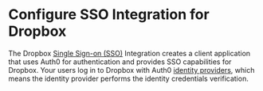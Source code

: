 # Configure SSO Integration for Dropbox

The Dropbox [Single Sign-on (SSO)](https://auth0.com/docs/sso) Integration creates a client application that uses Auth0 for authentication and provides SSO capabilities for Dropbox. Your users log in to Dropbox with Auth0 [identity providers](https://auth0.com/docs/identityproviders), which means the identity provider performs the identity credentials verification.
